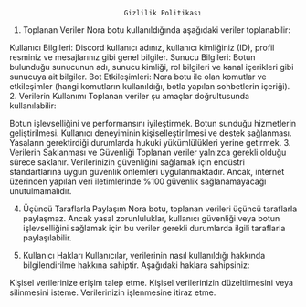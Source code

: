                                 Gizlilik Politikası
1. Toplanan Veriler
Nora botu kullanıldığında aşağıdaki veriler toplanabilir:

Kullanıcı Bilgileri: Discord kullanıcı adınız, kullanıcı kimliğiniz (ID), profil resminiz ve mesajlarınız gibi genel bilgiler.
Sunucu Bilgileri: Botun bulunduğu sunucunun adı, sunucu kimliği, rol bilgileri ve kanal içerikleri gibi sunucuya ait bilgiler.
Bot Etkileşimleri: Nora botu ile olan komutlar ve etkileşimler (hangi komutların kullanıldığı, botla yapılan sohbetlerin içeriği).
2. Verilerin Kullanımı
Toplanan veriler şu amaçlar doğrultusunda kullanılabilir:

Botun işlevselliğini ve performansını iyileştirmek.
Botun sunduğu hizmetlerin geliştirilmesi.
Kullanıcı deneyiminin kişiselleştirilmesi ve destek sağlanması.
Yasaların gerektirdiği durumlarda hukuki yükümlülükleri yerine getirmek.
3. Verilerin Saklanması ve Güvenliği
Toplanan veriler yalnızca gerekli olduğu sürece saklanır. Verilerinizin güvenliğini sağlamak için endüstri standartlarına uygun güvenlik önlemleri uygulanmaktadır. Ancak, internet üzerinden yapılan veri iletimlerinde %100 güvenlik sağlanamayacağı unutulmamalıdır.

4. Üçüncü Taraflarla Paylaşım
Nora botu, toplanan verileri üçüncü taraflarla paylaşmaz. Ancak yasal zorunluluklar, kullanıcı güvenliği veya botun işlevselliğini sağlamak için bu veriler gerekli durumlarda ilgili taraflarla paylaşılabilir.

5. Kullanıcı Hakları
Kullanıcılar, verilerinin nasıl kullanıldığı hakkında bilgilendirilme hakkına sahiptir. Aşağıdaki haklara sahipsiniz:

Kişisel verilerinize erişim talep etme.
Kişisel verilerinizin düzeltilmesini veya silinmesini isteme.
Verilerinizin işlenmesine itiraz etme.
